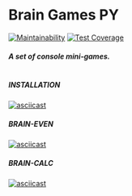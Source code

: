 # Brain Games PY

[![Maintainability](https://api.codeclimate.com/v1/badges/ae3e7f212ad6132143ad/maintainability)](https://codeclimate.com/github/Uladzislau97/python-project-lvl1/maintainability) [![Test Coverage](https://api.codeclimate.com/v1/badges/ae3e7f212ad6132143ad/test_coverage)](https://codeclimate.com/github/Uladzislau97/python-project-lvl1/test_coverage)

##### A set of console mini-games.
#
##### INSTALLATION
[![asciicast](https://asciinema.org/a/xq3prz8YOECzIHTgZzrixvW0y.svg)](https://asciinema.org/a/xq3prz8YOECzIHTgZzrixvW0y)
##### BRAIN-EVEN
[![asciicast](https://asciinema.org/a/frhE8ZbjJ7flvtrrMLV88mUub.svg)](https://asciinema.org/a/frhE8ZbjJ7flvtrrMLV88mUub)
##### BRAIN-CALC
[![asciicast](https://asciinema.org/a/gYuQyqsZaATuFemEYl9kKSrTr.svg)](https://asciinema.org/a/gYuQyqsZaATuFemEYl9kKSrTr)